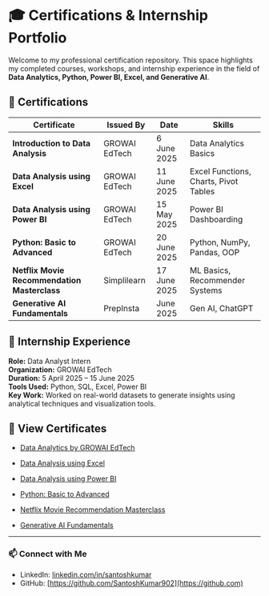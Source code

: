 # 🎓 Certifications & Internship Portfolio

Welcome to my professional certification repository. This space highlights my completed courses, workshops, and internship experience in the field of **Data Analytics, Python, Power BI, Excel, and Generative AI**.

## 🏅 Certifications

| Certificate | Issued By | Date | Skills |
|-------------|-----------|------|--------|
| **Introduction to Data Analysis** | GROWAI EdTech | 6 June 2025 | Data Analytics Basics |
| **Data Analysis using Excel** | GROWAI EdTech | 11 June 2025 | Excel Functions, Charts, Pivot Tables |
| **Data Analysis using Power BI** | GROWAI EdTech | 15 May 2025 | Power BI Dashboarding |
| **Python: Basic to Advanced** | GROWAI EdTech | 20 June 2025 | Python, NumPy, Pandas, OOP |
| **Netflix Movie Recommendation Masterclass** | Simplilearn | 17 June 2025 | ML Basics, Recommender Systems |
| **Generative AI Fundamentals** | PrepInsta | June 2025 | Gen AI, ChatGPT |

## 💼 Internship Experience

**Role:** Data Analyst Intern  
**Organization:** GROWAI EdTech  
**Duration:** 5 April 2025 – 15 June 2025  
**Tools Used:** Python, SQL, Excel, Power BI  
**Key Work:** Worked on real-world datasets to generate insights using analytical techniques and visualization tools.

## 📂 View Certificates

- <a href = 'https://github.com/SantoshKumar902/Certificates/blob/main/GROWAI%20Data%20analyst%20certificate.pdf'>Data Analytics by GROWAI EdTech</a>

- <a href = 'https://github.com/SantoshKumar902/Certificates/blob/main/Excel%20Certificate%20by%20GROWAI.pdf'>Data Analysis using Excel</a>

- <a href = 'https://github.com/SantoshKumar902/Certificates/blob/main/Power%20BI%20Certificate%20by%20GROWAI.pdf'>Data Analysis using Power BI</a>

- <a href = 'https://github.com/SantoshKumar902/Certificates/blob/main/Python%20Basic%20to%20Advance.pdf'>Python: Basic to Advanced</a>

- <a href = 'https://github.com/SantoshKumar902/Certificates/blob/main/Netflix%20movies%20recommandation%20Certificate.pdf'>Netflix Movie Recommendation Masterclass</a>

- <a href = 'https://github.com/SantoshKumar902/Certificates/blob/main/PrepInsta%20Gen%20AI%20%20-%20Certificate.pdf'>Generative AI Fundamentals</a>

---

### 📫 Connect with Me

- LinkedIn: [linkedin.com/in/santoshkumar](https://linkedin.com)
- GitHub: [https://github.com/SantoshKumar902](https://github.com)


